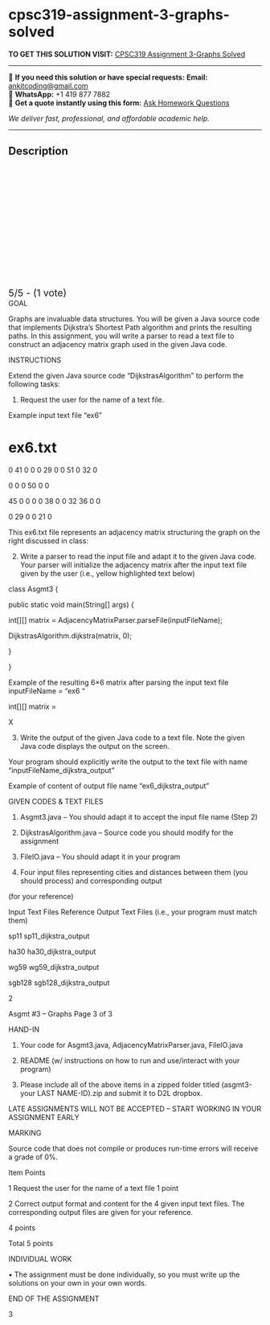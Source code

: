 # cpsc319-assignment-3-graphs-solved
**TO GET THIS SOLUTION VISIT:** [CPSC319 Assignment 3-Graphs Solved](https://www.ankitcodinghub.com/product/cpsc319-solved-3/)


---

📩 **If you need this solution or have special requests:** **Email:** ankitcoding@gmail.com  
📱 **WhatsApp:** +1 419 877 7882  
📄 **Get a quote instantly using this form:** [Ask Homework Questions](https://www.ankitcodinghub.com/services/ask-homework-questions/)

*We deliver fast, professional, and affordable academic help.*

---

<h2>Description</h2>



<div class="kk-star-ratings kksr-auto kksr-align-center kksr-valign-top" data-payload="{&quot;align&quot;:&quot;center&quot;,&quot;id&quot;:&quot;116159&quot;,&quot;slug&quot;:&quot;default&quot;,&quot;valign&quot;:&quot;top&quot;,&quot;ignore&quot;:&quot;&quot;,&quot;reference&quot;:&quot;auto&quot;,&quot;class&quot;:&quot;&quot;,&quot;count&quot;:&quot;1&quot;,&quot;legendonly&quot;:&quot;&quot;,&quot;readonly&quot;:&quot;&quot;,&quot;score&quot;:&quot;5&quot;,&quot;starsonly&quot;:&quot;&quot;,&quot;best&quot;:&quot;5&quot;,&quot;gap&quot;:&quot;4&quot;,&quot;greet&quot;:&quot;Rate this product&quot;,&quot;legend&quot;:&quot;5\/5 - (1 vote)&quot;,&quot;size&quot;:&quot;24&quot;,&quot;title&quot;:&quot;CPSC319 Assignment 3-Graphs Solved&quot;,&quot;width&quot;:&quot;138&quot;,&quot;_legend&quot;:&quot;{score}\/{best} - ({count} {votes})&quot;,&quot;font_factor&quot;:&quot;1.25&quot;}">

<div class="kksr-stars">

<div class="kksr-stars-inactive">
            <div class="kksr-star" data-star="1" style="padding-right: 4px">


<div class="kksr-icon" style="width: 24px; height: 24px;"></div>
        </div>
            <div class="kksr-star" data-star="2" style="padding-right: 4px">


<div class="kksr-icon" style="width: 24px; height: 24px;"></div>
        </div>
            <div class="kksr-star" data-star="3" style="padding-right: 4px">


<div class="kksr-icon" style="width: 24px; height: 24px;"></div>
        </div>
            <div class="kksr-star" data-star="4" style="padding-right: 4px">


<div class="kksr-icon" style="width: 24px; height: 24px;"></div>
        </div>
            <div class="kksr-star" data-star="5" style="padding-right: 4px">


<div class="kksr-icon" style="width: 24px; height: 24px;"></div>
        </div>
    </div>

<div class="kksr-stars-active" style="width: 138px;">
            <div class="kksr-star" style="padding-right: 4px">


<div class="kksr-icon" style="width: 24px; height: 24px;"></div>
        </div>
            <div class="kksr-star" style="padding-right: 4px">


<div class="kksr-icon" style="width: 24px; height: 24px;"></div>
        </div>
            <div class="kksr-star" style="padding-right: 4px">


<div class="kksr-icon" style="width: 24px; height: 24px;"></div>
        </div>
            <div class="kksr-star" style="padding-right: 4px">


<div class="kksr-icon" style="width: 24px; height: 24px;"></div>
        </div>
            <div class="kksr-star" style="padding-right: 4px">


<div class="kksr-icon" style="width: 24px; height: 24px;"></div>
        </div>
    </div>
</div>


<div class="kksr-legend" style="font-size: 19.2px;">
            5/5 - (1 vote)    </div>
    </div>
GOAL

Graphs are invaluable data structures. You will be given a Java source code that implements Dijkstra’s Shortest Path algorithm and prints the resulting paths. In this assignment, you will write a parser to read a text file to construct an adjacency matrix graph used in the given Java code.

INSTRUCTIONS

Extend the given Java source code “DijkstrasAlgorithm” to perform the following tasks:

1. Request the user for the name of a text file.

Example input text file “ex6”

# ex6.txt #

0 41 0 0 0 29 0 0 51 0 32 0

0 0 0 50 0 0

45 0 0 0 0 38 0 0 32 36 0 0

0 29 0 0 21 0

This ex6.txt file represents an adjacency matrix structuring the graph on the right discussed in class:

2. Write a parser to read the input file and adapt it to the given Java code. Your parser will initialize the adjacency matrix after the input text file given by the user (i.e., yellow highlighted text below)

class Asgmt3 {

public static void main(String[] args) {

int[][] matrix = AdjacencyMatrixParser.parseFile(inputFileName);

DijkstrasAlgorithm.dijkstra(matrix, 0);

}

}

Example of the resulting 6×6 matrix after parsing the input text file inputFileName = “ex6 “

int[][] matrix =

X

3. Write the output of the given Java code to a text file. Note the given Java code displays the output on the screen.

Your program should explicitly write the output to the text file with name “inputFileName_dijkstra_output”

Example of content of output file name “ex6_dijkstra_output”

GIVEN CODES &amp; TEXT FILES

1. Asgmt3.java – You should adapt it to accept the input file name (Step 2)

2. DijkstrasAlgorithm.java – Source code you should modify for the assignment

3. FileIO.java – You should adapt it in your program

4. Four input files representing cities and distances between them (you should process) and corresponding output

(for your reference)

Input Text Files Reference Output Text Files (i.e., your program must match them)

sp11 sp11_dijkstra_output

ha30 ha30_dijkstra_output

wg59 wg59_dijkstra_output

sgb128 sgb128_dijkstra_output

2

Asgmt #3 – Graphs Page 3 of 3

HAND-IN

1. Your code for Asgmt3.java, AdjacencyMatrixParser.java, FileIO.java

2. README (w/ instructions on how to run and use/interact with your program)

3. Please include all of the above items in a zipped folder titled (asgmt3-your LAST NAME-ID).zip and submit it to D2L dropbox.

LATE ASSIGNMENTS WILL NOT BE ACCEPTED – START WORKING IN YOUR ASSIGNMENT EARLY

MARKING

Source code that does not compile or produces run-time errors will receive a grade of 0%.

Item Points

1 Request the user for the name of a text file 1 point

2 Correct output format and content for the 4 given input text files. The corresponding output files are given for your reference.

4 points

Total 5 points

INDIVIDUAL WORK

• The assignment must be done individually, so you must write up the solutions on your own in your own words.

END OF THE ASSIGNMENT

3
